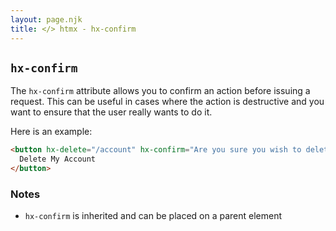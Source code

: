 ```yaml
---
layout: page.njk
title: </> htmx - hx-confirm
---
```


## `hx-confirm`

The `hx-confirm` attribute allows you to confirm an action before issuing a request.  This can be useful
in cases where the action is destructive and you want to ensure that the user really wants to do it.

Here is an example:

```html
<button hx-delete="/account" hx-confirm="Are you sure you wish to delete your account?">
  Delete My Account
</button>
```

### Notes

* `hx-confirm` is inherited and can be placed on a parent element
